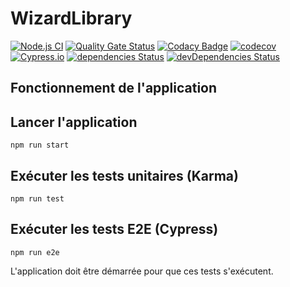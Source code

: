 # WizardLibrary

[![Node.js CI](https://github.com/ArnaudFlaesch/WizardLibrary/actions/workflows/ci.yml/badge.svg)](https://github.com/ArnaudFlaesch/WizardLibrary/actions/workflows/ci.yml)
[![Quality Gate Status](https://sonarcloud.io/api/project_badges/measure?project=ArnaudFlaesch_WizardLibrary&metric=alert_status)](https://sonarcloud.io/dashboard?id=ArnaudFlaesch_WizardLibrary)
[![Codacy Badge](https://app.codacy.com/project/badge/Grade/ee1c5f447b1f44569c3e28cf324f1857)](https://www.codacy.com/gh/ArnaudFlaesch/WizardLibrary/dashboard?utm_source=github.com&amp;utm_medium=referral&amp;utm_content=ArnaudFlaesch/WizardLibrary&amp;utm_campaign=Badge_Grade)
[![codecov](https://codecov.io/gh/ArnaudFlaesch/WizardLibrary/branch/master/graph/badge.svg?token=3LEHY6A102)](https://codecov.io/gh/ArnaudFlaesch/WizardLibrary)[![Cypress.io](https://img.shields.io/badge/tested%20with-Cypress-04C38E.svg)](https://www.cypress.io/)
[![dependencies Status](https://david-dm.org/ArnaudFlaesch/WizardLibrary/status.svg)](https://david-dm.org/ArnaudFlaesch/WizardLibrary)
[![devDependencies Status](https://david-dm.org/ArnaudFlaesch/WizardLibrary/dev-status.svg)](https://david-dm.org/ArnaudFlaesch/WizardLibrary?type=dev)


## Fonctionnement de l'application




## Lancer l'application

<code>npm run start</code>

## Exécuter les tests unitaires (Karma)

<code>npm run test</code>

## Exécuter les tests E2E (Cypress)

<code>npm run e2e</code>

L'application doit être démarrée pour que ces tests s'exécutent.